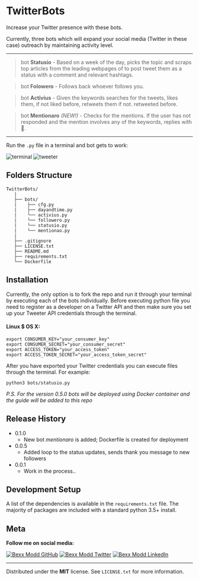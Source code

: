 # TwitterBots
Increase your Twitter presence with these bots.

Currently, three bots which will expand your social media (Twitter in these case) outreach by maintaining activity level.

-----
> bot **Statusio** - Based on a week of the day, picks the topic and scraps top articles from the leading webpages of to post tweet them as a status with a comment and relevant hashtags.

> bot **Folowero** - Follows back whoever follows you.

> bot **Activius** - Given the keywords searches for the tweets, likes them, if not liked before, retweets them if not. retweeted before.

> bot **Mentionaro** _(NEW!)_ - Checks for the mentions. If the user has not responded and the mention involves any of the keywords, replies with 💯.

------
Run the `.py` file in a terminal and bot gets to work:

![terminal](https://media1.giphy.com/media/f94ATwIosgMFG5xwjs/giphy.gif)
![tweeter](https://media0.giphy.com/media/gLbiraGzJQFuPN0WOH/giphy.gif)

## Folders Structure
```
TwitterBots/
   |
   ├── bots/
   |    ├── cfg.py
   |    ├── dayandtime.py
   |    └── activius.py
   |    └── followero.py
   |    └── statusio.py
   |    └── mentionao.py
   |
   ├── .gitignore
   ├── LICENSE.txt
   ├── README.md
   ├── requirements.txt
   └── Dockerfile
```

## Installation

Currently, the only option is to fork the repo and run it through your terminal by executing each of the bots individually.
Before executing python file you need to register as a developer on a Twitter API and then make sure you set up your Tweeter API credentials through the terminal.

#### Linux $ OS X:
```
export CONSUMER_KEY="your_consumer_key"
export CONSUMER_SECRET="your_consumer_secret"
export ACCESS_TOKEN="your_access_token"
export ACCESS_TOKEN_SECRET="your_access_token_secret"
```

After you have exported your Twitter credentials you can execute files through the terminal. For example:
```
python3 bots/statusio.py
```

_P.S. For the version 0.5.0 bots will be deployed using Docker container and the guide will be added to this repo_

## Release History
* 0.1.0
   * New bot *mentionaro* is added; Dockerfile is created for deployment
* 0.0.5
   * Added loop to the status updates, sends thank you message to new followers
* 0.0.1
   * Work in the process..


## Development Setup

A list of the dependencies is available in the `requirements.txt` file. The majority of packages are included with a standard python 3.5+ install.

## Meta

**Follow me on social media:**

[![Bexx Modd GitHub](https://i.imgur.com/rnEivsV.png)](https://github.com/bexxmodd) [![Bexx Modd Twitter](https://i.imgur.com/BMdn8gX.png)](https://twitter.com/bexxmodd) [![Bexx Modd LinkedIn](https://i.imgur.com/NxflDxM.png)](https://www.linkedin.com/in/bmodebadze/)

---------
Distributed under the **MIT** license. See `LICENSE.txt` for more information.
